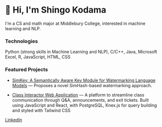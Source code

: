 <!-- ## Hi there 👋 -->

<!--
**smid5/smid5** is a ✨ _special_ ✨ repository because its `README.md` (this file) appears on your GitHub profile.

Here are some ideas to get you started:

- 🔭 I’m currently working on ...
- 🌱 I’m currently learning ...
- 👯 I’m looking to collaborate on ...
- 🤔 I’m looking for help with ...
- 💬 Ask me about ...
- 📫 How to reach me: ...
- 😄 Pronouns: ...
- ⚡ Fun fact: ...
-->
# 👋 Hi, I'm Shingo Kodama
I'm a CS and math major at Middlebury College, interested in machine learning and NLP.

### Technologies
Python (strong skills in Machine Learning and NLP), C/C++, Java, Microsoft Excel, R, JavaScript, HTML, CSS

### Featured Projects

- [SimKey: A Semantically Aware Key Module for Watermarking Language Models](https://github.com/smid5/SimKey) — Proposes a novel SimHash-based watermarking approach.

- [Class Interactor Web Application](https://github.com/smid5/project-killington) — A platform to streamline class communication through Q&A, announcements, and exit tickets. Built using JavaScript and React, with PostgreSQL, Knex.js for query building and styled with Tailwind CSS

[LinkedIn](https://linkedin.com/in/shingo-kodama-b0b633364)
